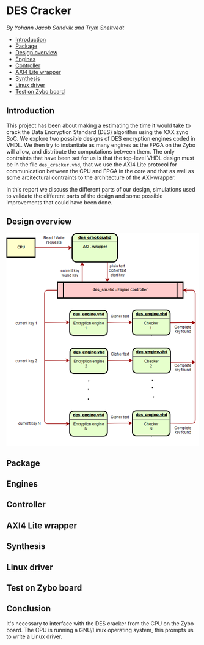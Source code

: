 # DES Cracker
_By Yohann Jacob Sandvik and Trym Sneltvedt_

* [Introduction](#Introduction)
* [Package](#Package)
* [Design overview](#Design-overview)
* [Engines](#Engines)
* [Controller](#Controller)
* [AXI4 Lite wrapper](#AXI4-Lite-wrapper)
* [Synthesis](#Synthesis)
* [Linux driver](#Linux-driver)
* [Test on Zybo board](#Test-on-Zybo-board)

## Introduction
This project has been about making a estimating the time it would take to crack the Data Encryption Standard (DES) algorithm using the XXX zynq SoC. We explore two possible designs of DES encryption engines coded in VHDL. We then try to instantiate as many engines as the FPGA on the Zybo will allow, and distribute the computations between them. The only contraints that have been set for us is that the top-level VHDL design must be in the file `des_cracker.vhd`, that we use the AXI4 Lite protocol for communication between the CPU and FPGA in the core and that as well as some arcitectural contraints to the architecture of the AXI-wrapper. 

In this report we discuss the different parts of our design, simulations used to validate the different parts of the design and some possible improvements that could have been done. 

## Design overview

![Blokk diagram](images/design_overview.png?raw=true "Block diagram of design")

## Package

## Engines

## Controller 

## AXI4 Lite wrapper

## Synthesis

## Linux driver

## Test on Zybo board

## Conclusion

It's necessary to interface with the DES cracker from the CPU on the Zybo board. The CPU is running a GNU/Linux operating system, this prompts us to write a Linux driver. 
